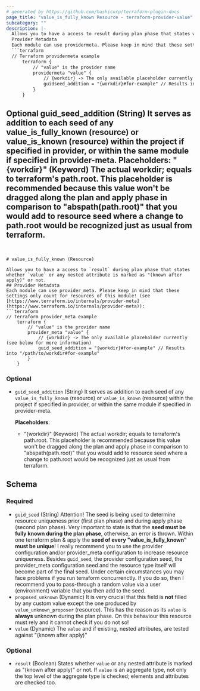 ```yaml
---
# generated by https://github.com/hashicorp/terraform-plugin-docs
page_title: "value_is_fully_known Resource - terraform-provider-value"
subcategory: ""
description: |-
  Allows you to have a access to result during plan phase that states whether value or any nested attribute is marked as "(known after apply)" or not.
  Provider Metadata
  Each module can use providermeta. Please keep in mind that these settings only count for resources of this module! (see https://www.terraform.io/internals/provider-meta https://www.terraform.io/internals/provider-meta):
  ```terraform
  // Terraform providermeta example
      terraform {
          // "value" is the provider name
          providermeta "value" {
              // {workdir} -> The only available placeholder currently (see below for more information)
              guidseed_addition = "{workdir}#for-example" // Results into "/path/to/workdir#for-example"
          }
      }
  ```
  Optional
  guid_seed_addition (String) It serves as addition to each seed of any value_is_fully_known (resource) or value_is_known (resource) within the project if specified in provider, or within the same module if specified in provider-meta.
  Placeholders:
  "{workdir}" (Keyword) The actual workdir; equals to terraform's path.root. This placeholder is
  recommended because this value won't be dragged along the plan and apply phase in comparison to
  "abspath(path.root)" that you would add to resource seed where a change to path.root would be
  recognized just as usual from terraform.
---
```


# value_is_fully_known (Resource)

Allows you to have a access to `result` during plan phase that states whether `value` or any nested attribute is marked as "(known after apply)" or not.
## Provider Metadata
Each module can use provider_meta. Please keep in mind that these settings only count for resources of this module! (see [https://www.terraform.io/internals/provider-meta](https://www.terraform.io/internals/provider-meta)):
```terraform
// Terraform provider_meta example
	terraform {
		// "value" is the provider name
		provider_meta "value" {
			// {workdir} -> The only available placeholder currently (see below for more information)
			guid_seed_addition = "{workdir}#for-example" // Results into "/path/to/workdir#for-example"
		}
	}
```
### Optional
- `guid_seed_addition` (String) It serves as addition to each seed of any `value_is_fully_known` (resource) or `value_is_known` (resource) within the project if specified in provider, or within the same module if specified in provider-meta.

	**Placeholders**:
	- "{workdir}" (Keyword) The actual workdir; equals to terraform's path.root. This placeholder is
	recommended because this value won't be dragged along the plan and apply phase in comparison to
	"abspath(path.root)" that you would add to resource seed where a change to path.root would be
	recognized just as usual from terraform.



<!-- schema generated by tfplugindocs -->
## Schema

### Required

- `guid_seed` (String) Attention! The seed is being used to determine resource uniqueness prior (first plan phase) and during apply phase (second plan phase). Very important to state is that the **seed must be fully known during the plan phase**, otherwise, an error is thrown. Within one terraform plan & apply the **seed of every "value_is_fully_known" must be unique**! I really recommend you to use the provider configuration and/or provider_meta configuration to increase resource uniqueness. Besides `guid_seed`, the provider configuration seed, the provider_meta configuration seed and the resource type itself will become part of the final seed. Under certain circumstances you may face problems if you run terraform concurrenctly. If you do so, then I recommend you to pass-through a random value via a user (environment) variable that you then add to the seed.
- `proposed_unknown` (Dynamic) It is very crucial that this field is **not** filled by any custom value except the one produced by `value_unknown_proposer` (resource). This has the reason as its `value` is **always** unknown during the plan phase. On this behaviour this resource must rely and it cannot check if you do not so!
- `value` (Dynamic) The `value` and if existing, nested attributes, are tested against "(known after apply)"

### Optional

- `result` (Boolean) States whether `value` or any nested attribute is marked as "(known after apply)" or not. If `value` is an aggregate type, not only the top level of the aggregate type is checked; elements and attributes are checked too.


